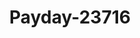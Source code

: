 ---
f_zip-code: 83651
f_state-code: ID
title: Payday-23716
f_phone: 208-468-9900
f_city-only: Nampa
f_address: 205 Caldwell Boulevard Suite 3 Nampa
f_location-unique-id: '23716'
slug: payday-23716
updated-on: '2024-05-30T13:46:58.046Z'
created-on: '2024-05-30T13:36:59.803Z'
published-on: '2024-05-30T13:54:32.469Z'
f_city-state: cms/city/nampa-id.md
f_company: cms/company/payday.md
f_state: cms/state/idaho.md
layout: '[payday-loan].html'
tags: payday-loan
---